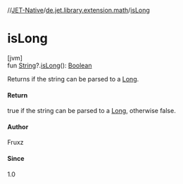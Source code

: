 //[JET-Native](../../index.md)/[de.jet.library.extension.math](index.md)/[isLong](is-long.md)

# isLong

[jvm]\
fun [String](https://kotlinlang.org/api/latest/jvm/stdlib/kotlin/-string/index.html)?.[isLong](is-long.md)(): [Boolean](https://kotlinlang.org/api/latest/jvm/stdlib/kotlin/-boolean/index.html)

Returns if the string can be parsed to a [Long](https://kotlinlang.org/api/latest/jvm/stdlib/kotlin/-long/index.html).

#### Return

true if the string can be parsed to a [Long](https://kotlinlang.org/api/latest/jvm/stdlib/kotlin/-long/index.html), otherwise false.

#### Author

Fruxz

#### Since

1.0
